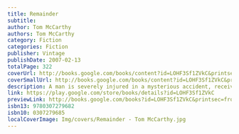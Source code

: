 ```yaml
---
title: Remainder
subtitle: 
author: Tom McCarthy
authors: Tom McCarthy
category: Fiction
categories: Fiction
publisher: Vintage
publishDate: 2007-02-13
totalPage: 322
coverUrl: http://books.google.com/books/content?id=LOHF3Sf1ZVkC&printsec=frontcover&img=1&zoom=1&edge=curl&source=gbs_api
coverSmallUrl: http://books.google.com/books/content?id=LOHF3Sf1ZVkC&printsec=frontcover&img=1&zoom=5&edge=curl&source=gbs_api
description: A man is severely injured in a mysterious accident, receives an outrageous sum in legal compensation, and has no idea what to do with it. Then, one night, an ordinary sight sets off a series of bizarre visions he can’t quite place. How he goes about bringing his visions to life–and what happens afterward–makes for one of the most riveting, complex, and unusual novels in recent memory. Remainder is about the secret world each of us harbors within, and what might happen if we were granted the power to make it real.
link: https://play.google.com/store/books/details?id=LOHF3Sf1ZVkC
previewLink: http://books.google.com/books?id=LOHF3Sf1ZVkC&printsec=frontcover&dq=Remainder+McCarthy&hl=&as_pt=BOOKS&cd=1&source=gbs_api
isbn13: 9780307279682
isbn10: 0307279685
localCoverImage: Img/covers/Remainder - Tom McCarthy.jpg
---
```

